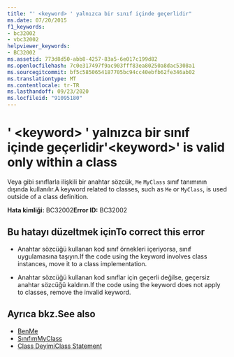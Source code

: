 ```yaml
---
title: "' <keyword> ' yalnızca bir sınıf içinde geçerlidir"
ms.date: 07/20/2015
f1_keywords:
- bc32002
- vbc32002
helpviewer_keywords:
- BC32002
ms.assetid: 773d8d50-abb8-4257-83a5-6e017c199d82
ms.openlocfilehash: 7c0e317497f9ac903fff83ea80250a8dac5308a1
ms.sourcegitcommit: bf5c5850654187705bc94cc40ebfb62fe346ab02
ms.translationtype: MT
ms.contentlocale: tr-TR
ms.lasthandoff: 09/23/2020
ms.locfileid: "91095180"
---
```

# <a name="keyword-is-valid-only-within-a-class"></a><span data-ttu-id="9f7eb-102">' \<keyword> ' yalnızca bir sınıf içinde geçerlidir</span><span class="sxs-lookup"><span data-stu-id="9f7eb-102">'\<keyword>' is valid only within a class</span></span>

<span data-ttu-id="9f7eb-103">Veya gibi sınıflarla ilişkili bir anahtar sözcük, `Me` `MyClass` sınıf tanımının dışında kullanılır.</span><span class="sxs-lookup"><span data-stu-id="9f7eb-103">A keyword related to classes, such as `Me` or `MyClass`, is used outside of a class definition.</span></span>  
  
 <span data-ttu-id="9f7eb-104">**Hata kimliği:** BC32002</span><span class="sxs-lookup"><span data-stu-id="9f7eb-104">**Error ID:** BC32002</span></span>  
  
## <a name="to-correct-this-error"></a><span data-ttu-id="9f7eb-105">Bu hatayı düzeltmek için</span><span class="sxs-lookup"><span data-stu-id="9f7eb-105">To correct this error</span></span>  
  
- <span data-ttu-id="9f7eb-106">Anahtar sözcüğü kullanan kod sınıf örnekleri içeriyorsa, sınıf uygulamasına taşıyın.</span><span class="sxs-lookup"><span data-stu-id="9f7eb-106">If the code using the keyword involves class instances, move it to a class implementation.</span></span>  
  
- <span data-ttu-id="9f7eb-107">Anahtar sözcüğü kullanan kod sınıflar için geçerli değilse, geçersiz anahtar sözcüğü kaldırın.</span><span class="sxs-lookup"><span data-stu-id="9f7eb-107">If the code using the keyword does not apply to classes, remove the invalid keyword.</span></span>  
  
## <a name="see-also"></a><span data-ttu-id="9f7eb-108">Ayrıca bkz.</span><span class="sxs-lookup"><span data-stu-id="9f7eb-108">See also</span></span>

- [<span data-ttu-id="9f7eb-109">Ben</span><span class="sxs-lookup"><span data-stu-id="9f7eb-109">Me</span></span>](../programming-guide/program-structure/me-my-mybase-and-myclass.md#me)
- [<span data-ttu-id="9f7eb-110">Sınıfım</span><span class="sxs-lookup"><span data-stu-id="9f7eb-110">MyClass</span></span>](../programming-guide/program-structure/me-my-mybase-and-myclass.md#myclass)
- [<span data-ttu-id="9f7eb-111">Class Deyimi</span><span class="sxs-lookup"><span data-stu-id="9f7eb-111">Class Statement</span></span>](../language-reference/statements/class-statement.md)
